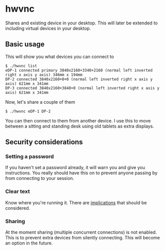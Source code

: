 # hwvnc


Shares and existing device in your desktop. This will later be extended to including virtual devices in your desktop.

## Basic usage

This will show you what devices you can connect to

```
$ ./hwvnc list
eDP-1 connected primary 3840x2160+3340+2160 (normal left inverted right x axis y axis) 346mm x 194mm
DP-2 connected 3840x2160+0+0 (normal left inverted right x axis y axis) 621mm x 341mm
DP-3 connected 3840x2160+3840+0 (normal left inverted right x axis y axis) 621mm x 341mm

```

Now, let's share a couple of them

```
$ ./hwvnc eDP-1 DP-2
```

You can then connect to them from another device. I use this to move between a sitting and standing desk using old tablets as extra displays.

## Security considerations

### Setting a password

If you haven't set a password already, it will warn you and give you instructions. You really should have this on to prevent anyone passing by from connecting to your session.

### Clear text

Know where you're running it. There are [implications](https://www.reddit.com/r/AskNetsec/comments/3djr8t/could_someone_explain_to_me_what_makes_vnc/) that should be considered.

### Sharing

At the moment sharing (multiple concurrent connections) is not enabled. This is to prevent extra devices from silently connecting. This will become an option in the future.
